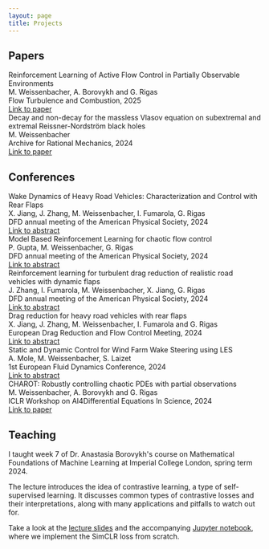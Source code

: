 ```yaml
---
layout: page
title: Projects
---
```


## Papers

<div class="conference-details">
    <div class="paper-title">Reinforcement Learning of Active Flow Control in Partially Observable Environments</div>
    <div class="paper-authors">M. Weissenbacher, A. Borovykh and G. Rigas</div>
    <div class="paper-conference">Flow Turbulence and Combustion, 2025</div>
<div class="paper-link"><a href="https://link.springer.com/article/10.1007/s10494-024-00632-5">Link to paper</a></div>
</div>

<div class="conference-details">
    <div class="paper-title">Decay and non-decay for the massless Vlasov equation on subextremal and extremal Reissner-Nordström black holes</div>
    <div class="paper-authors">M. Weissenbacher</div>
    <div class="paper-conference">Archive for Rational Mechanics, 2024</div>
    <div class="paper-link"><a href="https://link.springer.com/article/10.1007/s00205-024-02060-1">Link to paper</a></div>
</div>

## Conferences

<div class="conference-details">
    <div class="paper-title">Wake Dynamics of Heavy Road Vehicles: Characterization and Control with Rear Flaps</div>
    <div class="paper-authors">X. Jiang, J. Zhang, M. Weissenbacher, I. Fumarola, G. Rigas</div>
    <div class="paper-conference">DFD annual meeting of the American Physical Society, 2024</div>
    <div class="paper-link"><a href="https://meetings.aps.org/Meeting/DFD24/Session/L33.11">Link to abstract</a></div>
</div>

<div class="conference-details">
    <div class="paper-title">Model Based Reinforcement Learning for chaotic flow control</div>
    <div class="paper-authors">P. Gupta, M. Weissenbacher, G. Rigas</div>
    <div class="paper-conference">DFD annual meeting of the American Physical Society, 2024</div>
    <div class="paper-link"><a href="https://meetings.aps.org/Meeting/DFD24/Session/X33.3">Link to abstract</a></div>
</div>

<div class="conference-details">
    <div class="paper-title">Reinforcement learning for turbulent drag reduction of realistic road vehicles with dynamic flaps</div>
    <div class="paper-authors">J. Zhang, I. Fumarola, M. Weissenbacher, X. Jiang, G. Rigas</div>
    <div class="paper-conference">DFD annual meeting of the American Physical Society, 2024</div>
    <div class="paper-link"><a href="https://meetings.aps.org/Meeting/DFD24/Session/L33.12">Link to abstract</a></div>
</div>

<div class="conference-details">
    <div class="paper-title">Drag reduction for heavy road vehicles with rear flaps</div>
    <div class="paper-authors">X. Jiang, J. Zhang, M. Weissenbacher, I. Fumarola and G. Rigas</div>
    <div class="paper-conference">European Drag Reduction and Flow Control Meeting, 2024</div>
    <div class="paper-link"><a href="https://www.ercoftac.org/events/european-drag-reduction-and-flow-control-meeting-2024-edrfcm2024/">Link to abstract</a></div>
</div>

<div class="conference-details">
    <div class="paper-title">Static and Dynamic Control for Wind Farm Wake Steering using LES</div>
    <div class="paper-authors">A. Mole, M. Weissenbacher, S. Laizet</div>
    <div class="paper-conference">1st European Fluid Dynamics Conference, 2024</div>
    <div class="paper-link"><a href="https://www.conftool.org/efdc1/index.php?page=browseSessions&form_session=151#paperID461">Link to abstract</a></div>
</div>

<div class="conference-details">
    <div class="paper-title">CHAROT: Robustly controlling chaotic PDEs with partial observations</div>
    <div class="paper-authors">M. Weissenbacher, A. Borovykh and G. Rigas</div>
    <div class="paper-conference">ICLR Workshop on AI4Differential Equations In Science, 2024</div>
    <div class="paper-link"><a href="https://openreview.net/pdf?id=SytuCWihJr">Link to paper</a></div>
</div>


## Teaching

I taught week 7 of Dr. Anastasia Borovykh's course on Mathematical Foundations of Machine Learning at Imperial College London, spring term 2024. 

The lecture introduces the idea of contrastive learning, a type of self-supervised learning.
It discusses common types of contrastive losses and their interpretations, along with many applications and pitfalls to watch out for.

Take a look at the [lecture slides](../contrastive_loss_lecture_for_website.pdf) and the accompanying [Jupyter notebook](https://colab.research.google.com/drive/11cScGPESCBuMwtVJ7O7yMH2dALlYp5Yi?usp=sharing), where we implement the SimCLR loss from scratch.
